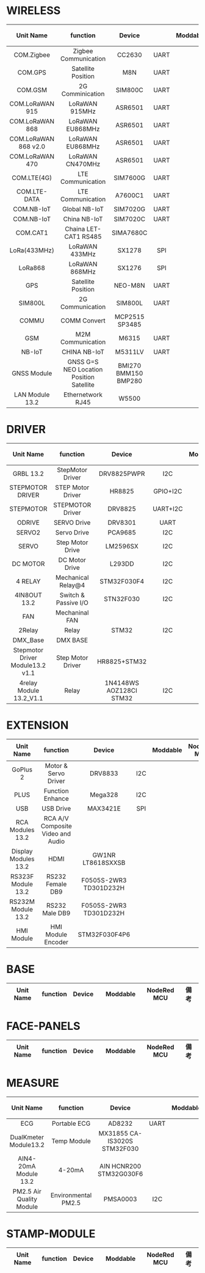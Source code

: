 # WIRELESS
|Unit Name|function|Device||Moddable|NodeRed MCU|備考|
|:--:|:--:|:--:|:--:|:--:|:--:|:--|
|COM.Zigbee|Zigbee Communication|CC2630|UART|||
|COM.GPS|Satellite Position|M8N|UART||
|COM.GSM|2G Comminication|SIM800C|UART||||
|COM.LoRaWAN 915|LoRaWAN 915MHz|ASR6501|UART|||
|COM.LoRaWAN 868|LoRaWAN EU868MHz|ASR6501|UART|||
|COM.LoRaWAN 868 v2.0|LoRaWAN EU868MHz|ASR6501|UART|||
|COM.LoRaWAN 470|LoRaWAN CN470MHz|ASR6501|UART|||
|COM.LTE(4G)|LTE Communication|SIM7600G|UART||||
|COM.LTE-DATA|LTE Communication|A7600C1|UART||||
|COM.NB-IoT|Global NB-IoT|SIM7020G|UART|||||
|COM.NB-IoT|China NB-IoT|SIM7020C|UART||||
|COM.CAT1|Chaina LET-CAT1 RS485|SIMA7680C|||||
|LoRa(433MHz)|LoRaWAN 433MHz|SX1278|SPI||||
|LoRa868|LoRaWAN 868MHz|SX1276|SPI||||
|GPS|Satellite Position|NEO-M8N|UART||||
|SIM800L|2G Communication|SIM800L|UART||||
|COMMU|COMM Convert|MCP2515 SP3485|||||
|GSM|M2M Communication|M6315|UART||||
|NB-IoT|CHINA NB-IoT|M5311LV|UART||||
|GNSS Module|GNSS G=S NEO Location Position Satellite|BMI270 BMM150 BMP280||||
|LAN Module 13.2|Ethernetwork RJ45|W5500||||

# DRIVER
|Unit Name|function|Device||Moddable|NodeRed MCU|備考|
|:--:|:--:|:--:|:--:|:--:|:--:|:--|
|GRBL 13.2|StepMotor Driver|DRV8825PWPR|I2C|||
|STEPMOTOR DRIVER|STEP Motor Driver|HR8825|GPIO+I2C|||||
|STEPMOTOR|STEPMOTOR Driver|DRV8825|UART+I2C||||
|ODRIVE|SERVO Drive|DRV8301|UART||||
|SERVO2|Servo Drive|PCA9685|I2C||||
|SERVO|Step Motor Drive|LM2596SX|I2C||||
|DC MOTOR|DC Motor Drive|L293DD|I2C||||
|4 RELAY|Mechanical Relay@4|STM32F030F4|I2C||||
|4IN8OUT 13.2|Switch & Passive I/O|STN32F030|I2C||||
|FAN|Mechaninal FAN|||||
|2Relay|Relay|STM32|I2C|||||
|DMX_Base|DMX BASE|||||
|Stepmotor Driver Module13.2 v1.1|Step Motor Driver|HR8825+STM32|||||
|4relay Module 13.2_V1.1|Relay|1N4148WS AOZ128CI STM32|I2C||||

# EXTENSION
|Unit Name|function|Device||Moddable|NodeRed MCU|備考|
|:--:|:--:|:--:|:--:|:--:|:--:|:--|
|GoPlus 2|Motor & Servo Driver|DRV8833|I2C||||
|PLUS|Function Enhance|Mega328|I2C||||
|USB|USB Drive|MAX3421E|SPI||||
|RCA Modules 13.2|RCA A/V Composite Video and Audio|||||
|Display Modules 13.2|HDMI|GW1NR LT8618SXXSB||||||
|RS323F Module 13.2|RS232 Female DB9|F0505S-2WR3 TD301D232H|||||
|RS232M Module 13.2|RS232 Male DB9|F0505S-2WR3 TD301D232H|||||
|HMI Module|HMI Module Encoder|STM32F030F4P6|||||

# BASE
|Unit Name|function|Device||Moddable|NodeRed MCU|備考|
|:--:|:--:|:--:|:--:|:--:|:--:|:--|

# FACE-PANELS
|Unit Name|function|Device||Moddable|NodeRed MCU|備考|
|:--:|:--:|:--:|:--:|:--:|:--:|:--|

# MEASURE
|Unit Name|function|Device||Moddable|NodeRed MCU|備考|
|:--:|:--:|:--:|:--:|:--:|:--:|:--|
|ECG|Portable ECG|AD8232|UART|||||
|DualKmeter Module13.2|Temp Module|MX31855 CA-IS3020S STM32F030||||
|AIN4-20mA Module 13.2|4-20mA|AIN HCNR200 STM32G030F6|||||
|PM2.5 Air Quality Module|Environmental PM2.5|PMSA0003|I2C|||||

# STAMP-MODULE
|Unit Name|function|Device||Moddable|NodeRed MCU|備考|
|:--:|:--:|:--:|:--:|:--:|:--:|:--|